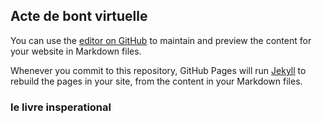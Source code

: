 ## Acte de bont virtuelle

You can use the [editor on GitHub](https://github.com/pandarAlien/Acte-de-bont-virtuelle-/edit/gh-pages/index.md) to maintain and preview the content for your website in Markdown files.

Whenever you commit to this repository, GitHub Pages will run [Jekyll](https://jekyllrb.com/) to rebuild the pages in your site, from the content in your Markdown files.

### le livre insperational 








